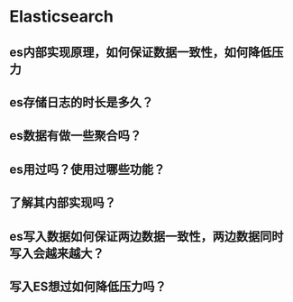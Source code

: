 # Elasticsearch

## es内部实现原理，如何保证数据一致性，如何降低压力

## es存储日志的时长是多久？

## es数据有做一些聚合吗？

## es用过吗？使用过哪些功能？

## 了解其内部实现吗？

## es写入数据如何保证两边数据一致性，两边数据同时写入会越来越大？

## 写入ES想过如何降低压力吗？
